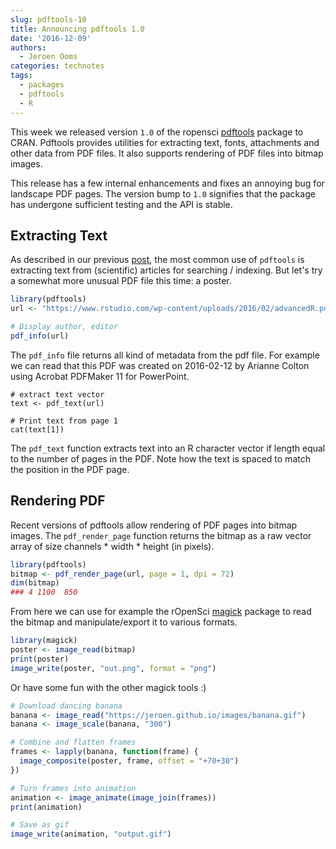 ```yaml
---
slug: pdftools-10
title: Announcing pdftools 1.0
date: '2016-12-09'
authors:
  - Jeroen Ooms
categories: technotes
tags:
  - packages
  - pdftools
  - R
---
```


This week we released version `1.0` of the ropensci [pdftools](https://cran.r-project.org/web/packages/pdftools/index.html) package to CRAN. Pdftools provides utilities for extracting text, fonts, attachments and other data from PDF files. It also supports rendering of PDF files into bitmap images.

This release has a few internal enhancements and fixes an annoying bug for landscape PDF pages. The version bump to `1.0` signifies that the package has undergone sufficient testing and the API is stable.

## Extracting Text

As described in our previous [post](/blog/2016/03/01/pdftools-and-jeroen), the most common use of `pdftools` is extracting text from (scientific) articles for searching / indexing. But let's try a somewhat more unusual PDF file this time: a poster.

```r
library(pdftools)
url <- "https://www.rstudio.com/wp-content/uploads/2016/02/advancedR.pdf"

# Display author, editor
pdf_info(url)
```

The `pdf_info` file returns all kind of metadata from the pdf file. For example we can read that this PDF was created on 2016-02-12 by Arianne Colton using Acrobat PDFMaker 11 for PowerPoint.

```
# extract text vector
text <- pdf_text(url)

# Print text from page 1
cat(text[1])
```

The `pdf_text` function extracts text into an R character vector if length equal to the number of pages in the PDF.
Note how the text is spaced to match the position in the PDF page.

## Rendering PDF

Recent versions of pdftools allow rendering of PDF pages into bitmap images. The `pdf_render_page` function returns the bitmap as a raw vector array of size channels * width * height (in pixels).

```r
library(pdftools)
bitmap <- pdf_render_page(url, page = 1, dpi = 72)
dim(bitmap)
### 4 1100  850
```

From here we can use for example the rOpenSci [magick](https://cran.r-project.org/web/packages/magick/vignettes/intro.html) package to read the bitmap and manipulate/export it to various formats.

```r
library(magick)
poster <- image_read(bitmap)
print(poster)
image_write(poster, "out.png", format = "png")
```

Or have some fun with the other magick tools :)

```r
# Download dancing banana
banana <- image_read("https://jeroen.github.io/images/banana.gif")
banana <- image_scale(banana, "300")

# Combine and flatten frames
frames <- lapply(banana, function(frame) {
  image_composite(poster, frame, offset = "+70+30")
})

# Turn frames into animation
animation <- image_animate(image_join(frames))
print(animation)

# Save as gif
image_write(animation, "output.gif")
```
